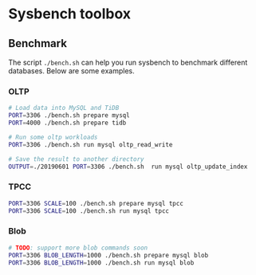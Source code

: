 # Sysbench toolbox 

## Benchmark 

The script `./bench.sh` can help you run sysbench to benchmark different databases. Below are some examples.

### OLTP

```bash
# Load data into MySQL and TiDB
PORT=3306 ./bench.sh prepare mysql
PORT=4000 ./bench.sh prepare tidb

# Run some oltp workloads
PORT=3306 ./bench.sh run mysql oltp_read_write

# Save the result to another directory 
OUTPUT=./20190601 PORT=3306 ./bench.sh  run mysql oltp_update_index
```

### TPCC

```bash
PORT=3306 SCALE=100 ./bench.sh prepare mysql tpcc 
PORT=3306 SCALE=100 ./bench.sh run mysql tpcc 
```

### Blob

```bash
# TODO: support more blob commands soon
PORT=3306 BLOB_LENGTH=1000 ./bench.sh prepare mysql blob 
PORT=3306 BLOB_LENGTH=1000 ./bench.sh run mysql blob 
```